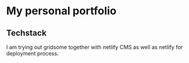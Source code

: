 # My personal portfolio

## Techstack

I am trying out gridsome together with netlify CMS as well as netlify for deployment process.

